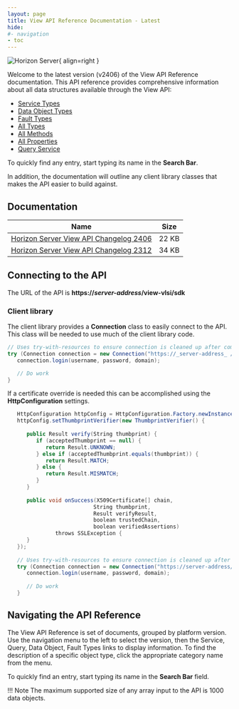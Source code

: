 ```yaml
---
layout: page
title: View API Reference Documentation - Latest
hide:
#- navigation
- toc
---
```

![Horizon Server](../../../assets/logos/Horizon-v-lm.png){ align=right }

Welcome to the latest version (v2406) of the View API Reference documentation. This API reference provides comprehensive information about all data structures available through the View API:

* [Service Types](versions/2406/mo-types-landing.md)  
* [Data Object Types](versions/2406/do-types-landing.md)  
* [Fault Types](versions/2406/fault-types-landing.md)  
* [All Types](versions/2406/all-types-landing.md)  
* [All Methods](versions/2406/methods-landing.md)  
* [All Properties](versions/2406/properties-landing.md)  
* [Query Service](versions/2406/queries-landing.md)  

To quickly find any entry, start typing its name in the **Search Bar**.

In addition, the documentation will outline any client library classes that makes the API easier to build against.

## Documentation  

| Name | Size |
|---| --- |
| [Horizon Server View API Changelog 2406](docs/ChangelogViewAPI2406.docx.docx) | 22 KB |
| [Horizon Server View API Changelog 2312](docs/ChangelogViewAPI2312.docx) | 34 KB |

## Connecting to the API

The URL of the API is **https://_server-address_/view-vlsi/sdk**

### Client library

The client library provides a **Connection** class to easily connect to the API. This class will be needed to use much of the client library code.

```c#
// Uses try-with-resources to ensure connection is cleaned up after completion.
try (Connection connection = new Connection("https://_server-address_ /view-vlsi/sdk")) {
   connection.login(username, password, domain);

   // Do work
}
```

If a certificate override is needed this can be accomplished using the **HttpConfiguration** settings.

```c#
   HttpConfiguration httpConfig = HttpConfiguration.Factory.newInstance();
   httpConfig.setThumbprintVerifier(new ThumbprintVerifier() {
   
      public Result verify(String thumbprint) {
         if (acceptedThumbprint == null) {
            return Result.UNKNOWN;
         } else if (acceptedThumbprint.equals(thumbprint)) {
            return Result.MATCH;
         } else {
            return Result.MISMATCH;
         }
      }
   
      public void onSuccess(X509Certificate[] chain,
                           String thumbprint,
                           Result verifyResult,
                           boolean trustedChain,
                           boolean verifiedAssertions)
               throws SSLException {
      }
   });
   
   // Uses try-with-resources to ensure connection is cleaned up after completion.
   try (Connection connection = new Connection("https://server-address/view-vlsi/sdk", httpConfig)) {
      connection.login(username, password, domain);
   
      // Do work
   }
```

## Navigating the API Reference

The View API Reference is set of documents, grouped by platform version. Use the navigation menu to the left to select the version, then the Service, Query, Data Object, Fault Types links to display information. To find the description of a specific object type, click the appropriate category name from the menu.

To quickly find an entry, start typing its name in the **Search Bar** field.

!!! Note
    The maximum supported size of any array input to the API is 1000 data objects.
